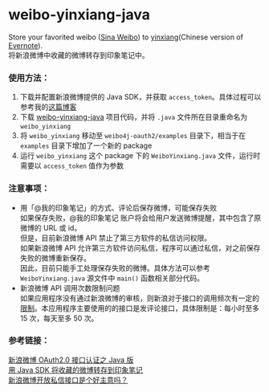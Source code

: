 # weibo-yinxiang-java

Store your favorited weibo ([Sina Weibo](http://weibo.com/)) to [yinxiang](http://www.yinxiang.com/)(Chinese version of [Evernote](http://www.evernote.com/)).  
将新浪微博中收藏的微博转存到印象笔记中。  

### 使用方法：  
1. 下载并配置新浪微博提供的 Java SDK，并获取 `access_token`。具体过程可以参考我的[这篇博客](https://pingx.sh/2014/05/11/sina-weibo-oauth2-java-edition/)  
2. 下载 [weibo-yinxiang-java](https://github.com/zeekvfu/weibo-yinxiang-java) 项目代码，并将 `.java` 文件所在目录重命名为 `weibo_yinxiang`  
3. 将 `weibo_yinxiang` 移动至 `weibo4j-oauth2/examples` 目录下，相当于在 `examples` 目录下增加了一个新的 package  
4. 运行 `weibo_yinxiang` 这个 package 下的 `WeiboYinxiang.java` 文件，运行时需要以 `access_token` 值作为参数  

### 注意事项：  
* 用「@我的印象笔记」的方式、评论后保存微博，可能保存失败  
如果保存失败，@我的印象笔记 账户将会给用户发送微博提醒，其中包含了原微博的 URL 或 id。  
但是，目前新浪微博 API 禁止了第三方软件的私信访问权限。  
如果新浪微博 API 允许第三方软件访问私信，程序可以通过私信，对之前保存失败的微博重新保存。  
因此，目前只能手工处理保存失败的微博。具体方法可以参考 `WeiboYinxiang.java` 源文件中 `main()` 函数相关部分代码。  
* 新浪微博 API 调用次数限制问题  
如果应用程序没有通过新浪微博的审核，则新浪对于接口的调用频次有一定的[限制](http://open.weibo.com/apps/1076129385/privilege/limit)。本应用程序主要使用的的接口是发评论接口，具体限制是：每小时至多 15 次，每天至多 50 次。  

### 参考链接：  
[新浪微博 OAuth2.0 接口认证之 Java 版](https://pingx.sh/2014/05/11/sina-weibo-oauth2-java-edition/)  
[用 Java SDK 将收藏的微博转存到印象笔记](https://pingx.sh/2014/05/11/use-java-sdk-to-store-favorited-weibo-to-yinxiang/)  
[新浪微博开放私信接口是个好主意吗？](http://www.zhihu.com/question/20649834)  

